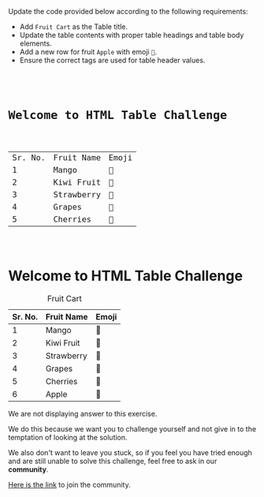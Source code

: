 Update the code provided below
according to the following
requirements:

- Add `Fruit Cart` as the Table title.
- Update the table contents with proper table headings and table body elements.
- Add a new row for fruit `Apple` with emoji `🍎`.
- Ensure the correct tags are used for table header values.

<codeblock language="html" type="exercise" testMode="fixedInput" showSolution="false">
<code>
<div class="page">
  <h1>Welcome to HTML Table Challenge</h1>
  <table>
    <tr>
      <td>Sr. No.</td>
      <td>Fruit Name</td>
      <td>Emoji</td>
    </tr>
    <tr>
      <td>1</td>
      <td class="fruit-name">Mango</td>
      <td class="emoji">🥭</td>
    </tr>
    <tr>
      <td>2</td>
      <td class="fruit-name">Kiwi Fruit</td>
      <td class="emoji">🥝</td>
    </tr>
    <tr>
      <td>3</td>
      <td class="fruit-name">Strawberry</td>
      <td class="emoji">🍓</td>
    </tr>
    <tr>
      <td>4</td>
      <td class="fruit-name">Grapes</td>
      <td class="emoji">🍇</td>
    </tr>
    <tr>
      <td>5</td>
      <td class="fruit-name">Cherries</td>
      <td class="emoji">🍒</td>
    </tr>
  </table>
</div>
</code>
<solution>
<div class="page">
  <h1>Welcome to HTML Table Challenge</h1>
  <table>
    <caption>Fruit Cart</caption>
    <thead>
      <tr>
        <th>Sr. No.</th>
        <th>Fruit Name</th>
        <th>Emoji</th>
      </tr>
    </thead>
    <tbody>
      <tr>
        <td>1</td>
        <td class="fruit-name">Mango</td>
        <td class="emoji">🥭</td>
      </tr>
      <tr>
        <td>2</td>
        <td class="fruit-name">Kiwi Fruit</td>
        <td class="emoji">🥝</td>
      </tr>
      <tr>
        <td>3</td>
        <td class="fruit-name">Strawberry</td>
        <td class="emoji">🍓</td>
      </tr>
      <tr>
        <td>4</td>
        <td class="fruit-name">Grapes</td>
        <td class="emoji">🍇</td>
      </tr>
      <tr>
        <td>5</td>
        <td class="fruit-name">Cherries</td>
        <td class="emoji">🍒</td>
      </tr>
      <tr>
        <td>6</td>
        <td class="fruit-name">Apple</td>
        <td class="emoji">🍎</td>
      </tr>
    </tbody>
  </table>
</div>
</solution>
</codeblock>

We are not displaying answer to this exercise.

We do this because we want you to challenge yourself
and
not give in to the temptation of looking at the solution.

We also don't want to leave you stuck, so if you feel
you have tried enough and are still unable to solve
this challenge, feel free to ask in our **community**.

[Here is the link](https://bigbinaryacademy.slack.com/join/shared_invite/zt-23dvxwolx-U9LYYbv4ycmODEA1cbNFgA#/shared-invite/email) to join the community.
